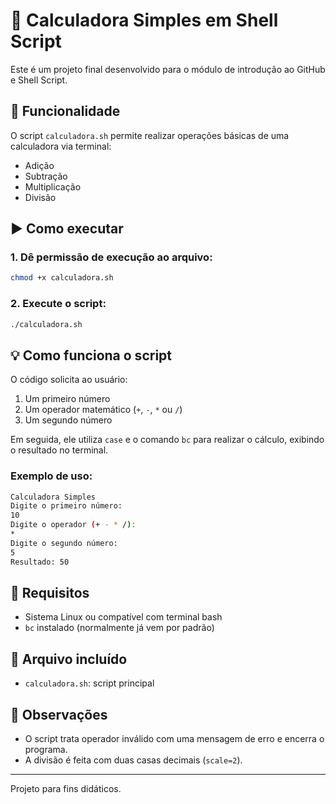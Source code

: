 # 🧮 Calculadora Simples em Shell Script

Este é um projeto final desenvolvido para o módulo de introdução ao GitHub e Shell Script.

## 🔧 Funcionalidade

O script `calculadora.sh` permite realizar operações básicas de uma calculadora via terminal:

- Adição
- Subtração
- Multiplicação
- Divisão

## ▶️ Como executar

### 1. Dê permissão de execução ao arquivo:

```bash
chmod +x calculadora.sh
```

### 2. Execute o script:

```bash
./calculadora.sh
```

## 💡 Como funciona o script

O código solicita ao usuário:

1. Um primeiro número
2. Um operador matemático (`+`, `-`, `*` ou `/`)
3. Um segundo número

Em seguida, ele utiliza `case` e o comando `bc` para realizar o cálculo, exibindo o resultado no terminal.

### Exemplo de uso:

```bash
Calculadora Simples
Digite o primeiro número:
10
Digite o operador (+ - * /):
*
Digite o segundo número:
5
Resultado: 50
```

## 📝 Requisitos

- Sistema Linux ou compatível com terminal bash
- `bc` instalado (normalmente já vem por padrão)

## 📁 Arquivo incluído

- `calculadora.sh`: script principal

## 📌 Observações

- O script trata operador inválido com uma mensagem de erro e encerra o programa.
- A divisão é feita com duas casas decimais (`scale=2`).

---

Projeto para fins didáticos.
